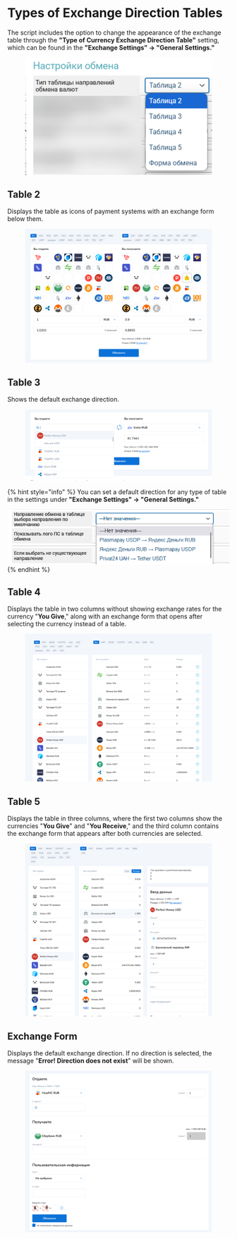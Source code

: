 # Types of Exchange Direction Tables

The script includes the option to change the appearance of the exchange table through the **"Type of Currency Exchange Direction Table"** setting, which can be found in the **"Exchange Settings" -> "General Settings."**

<figure><img src="../../.gitbook/assets/image (155)_eng.png" alt=""><figcaption></figcaption></figure>

## Table 2

Displays the table as icons of payment systems with an exchange form below them.

<figure><img src="../../.gitbook/assets/изображение (68)_eng.png" alt=""><figcaption></figcaption></figure>

## Table 3

Shows the default exchange direction.

<figure><img src="../../.gitbook/assets/изображение (137)_eng.png" alt=""><figcaption></figcaption></figure>

{% hint style="info" %}
You can set a default direction for any type of table in the settings under **"Exchange Settings" -> "General Settings."**

<img src="../../.gitbook/assets/изображение (143)_eng.png" alt="" data-size="original">
{% endhint %}

## Table 4

Displays the table in two columns without showing exchange rates for the currency "**You Give**," along with an exchange form that opens after selecting the currency instead of a table.

<figure><img src="../../.gitbook/assets/изображение (24)_eng.png" alt=""><figcaption></figcaption></figure>

## Table 5

Displays the table in three columns, where the first two columns show the currencies "**You Give**" and "**You Receive**," and the third column contains the exchange form that appears after both currencies are selected.

<figure><img src="../../.gitbook/assets/изображение (134)_eng.png" alt=""><figcaption></figcaption></figure>

## Exchange Form

Displays the default exchange direction. If no direction is selected, the message "**Error! Direction does not exist**" will be shown.

<figure><img src="../../.gitbook/assets/изображение (112)_eng.png" alt=""><figcaption></figcaption></figure>